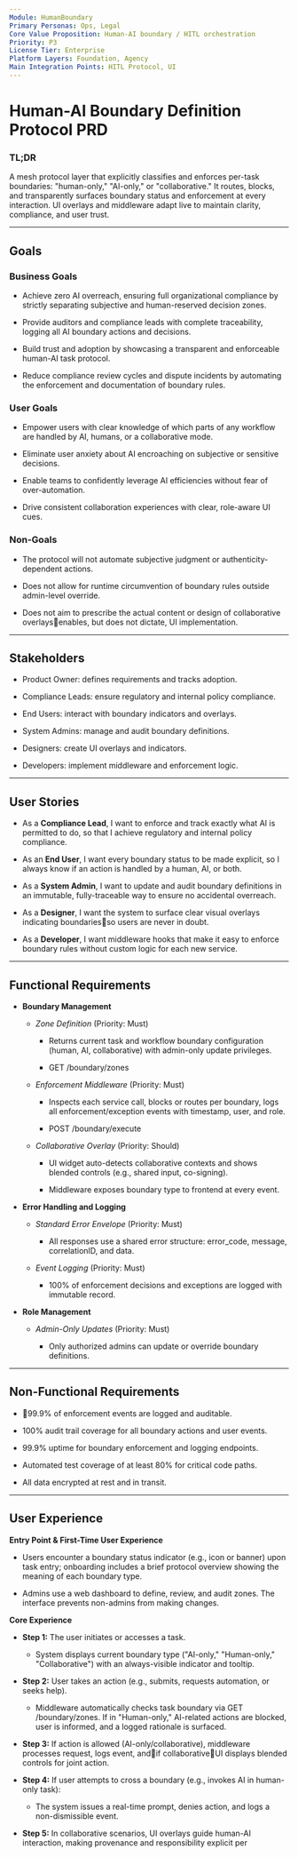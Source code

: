 ```yaml
---
Module: HumanBoundary
Primary Personas: Ops, Legal
Core Value Proposition: Human-AI boundary / HITL orchestration
Priority: P3
License Tier: Enterprise
Platform Layers: Foundation, Agency
Main Integration Points: HITL Protocol, UI
---
```


# Human-AI Boundary Definition Protocol PRD

### TL;DR

A mesh protocol layer that explicitly classifies and enforces per-task
boundaries: "human-only," "AI-only," or "collaborative." It routes,
blocks, and transparently surfaces boundary status and enforcement at
every interaction. UI overlays and middleware adapt live to maintain
clarity, compliance, and user trust.

------------------------------------------------------------------------

## Goals

### Business Goals

- Achieve zero AI overreach, ensuring full organizational compliance by
  strictly separating subjective and human-reserved decision zones.

- Provide auditors and compliance leads with complete traceability,
  logging all AI boundary actions and decisions.

- Build trust and adoption by showcasing a transparent and enforceable
  human-AI task protocol.

- Reduce compliance review cycles and dispute incidents by automating
  the enforcement and documentation of boundary rules.

### User Goals

- Empower users with clear knowledge of which parts of any workflow are
  handled by AI, humans, or a collaborative mode.

- Eliminate user anxiety about AI encroaching on subjective or sensitive
  decisions.

- Enable teams to confidently leverage AI efficiencies without fear of
  over-automation.

- Drive consistent collaboration experiences with clear, role-aware UI
  cues.

### Non-Goals

- The protocol will not automate subjective judgment or
  authenticity-dependent actions.

- Does not allow for runtime circumvention of boundary rules outside
  admin-level override.

- Does not aim to prescribe the actual content or design of
  collaborative overlaysenables, but does not dictate, UI
  implementation.

------------------------------------------------------------------------

## Stakeholders

- Product Owner: defines requirements and tracks adoption.

- Compliance Leads: ensure regulatory and internal policy compliance.

- End Users: interact with boundary indicators and overlays.

- System Admins: manage and audit boundary definitions.

- Designers: create UI overlays and indicators.

- Developers: implement middleware and enforcement logic.

------------------------------------------------------------------------

## User Stories

- As a **Compliance Lead**, I want to enforce and track exactly what AI
  is permitted to do, so that I achieve regulatory and internal policy
  compliance.

- As an **End User**, I want every boundary status to be made explicit,
  so I always know if an action is handled by a human, AI, or both.

- As a **System Admin**, I want to update and audit boundary definitions
  in an immutable, fully-traceable way to ensure no accidental
  overreach.

- As a **Designer**, I want the system to surface clear visual overlays
  indicating boundariesso users are never in doubt.

- As a **Developer**, I want middleware hooks that make it easy to
  enforce boundary rules without custom logic for each new service.

------------------------------------------------------------------------

## Functional Requirements

- **Boundary Management**

  - *Zone Definition* (Priority: Must)

    - Returns current task and workflow boundary configuration (human,
      AI, collaborative) with admin-only update privileges.

    - GET /boundary/zones

  - *Enforcement Middleware* (Priority: Must)

    - Inspects each service call, blocks or routes per boundary, logs
      all enforcement/exception events with timestamp, user, and role.

    - POST /boundary/execute

  - *Collaborative Overlay* (Priority: Should)

    - UI widget auto-detects collaborative contexts and shows blended
      controls (e.g., shared input, co-signing).

    - Middleware exposes boundary type to frontend at every event.

- **Error Handling and Logging**

  - *Standard Error Envelope* (Priority: Must)

    - All responses use a shared error structure: error_code, message,
      correlationID, and data.

  - *Event Logging* (Priority: Must)

    - 100% of enforcement decisions and exceptions are logged with
      immutable record.

- **Role Management**

  - *Admin-Only Updates* (Priority: Must)

    - Only authorized admins can update or override boundary
      definitions.

------------------------------------------------------------------------

## Non-Functional Requirements

- 99.9% of enforcement events are logged and auditable.

- 100% audit trail coverage for all boundary actions and user events.

- 99.9% uptime for boundary enforcement and logging endpoints.

- Automated test coverage of at least 80% for critical code paths.

- All data encrypted at rest and in transit.

------------------------------------------------------------------------

## User Experience

**Entry Point & First-Time User Experience**

- Users encounter a boundary status indicator (e.g., icon or banner)
  upon task entry; onboarding includes a brief protocol overview showing
  the meaning of each boundary type.

- Admins use a web dashboard to define, review, and audit zones. The
  interface prevents non-admins from making changes.

**Core Experience**

- **Step 1:** The user initiates or accesses a task.

  - System displays current boundary type ("AI-only," "Human-only,"
    "Collaborative") with an always-visible indicator and tooltip.

- **Step 2:** User takes an action (e.g., submits, requests automation,
  or seeks help).

  - Middleware automatically checks task boundary via GET
    /boundary/zones. If in "Human-only," AI-related actions are blocked,
    user is informed, and a logged rationale is surfaced.

- **Step 3:** If action is allowed (AI-only/collaborative), middleware
  processes request, logs event, andif collaborativeUI displays
  blended controls for joint action.

- **Step 4:** If user attempts to cross a boundary (e.g., invokes AI in
  human-only task):

  - The system issues a real-time prompt, denies action, and logs a
    non-dismissible event.

- **Step 5:** In collaborative scenarios, UI overlays guide human-AI
  interaction, making provenance and responsibility explicit per 